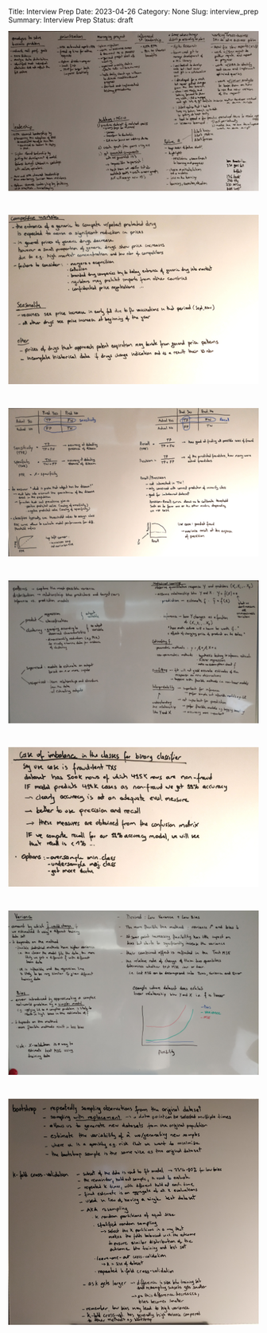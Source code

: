 Title: Interview Prep
Date: 2023-04-26
Category: None
Slug: interview_prep
Summary: Interview Prep
Status: draft


![](img/whiteboard_interview_competency_areas.jpg)

<br>

![](img/whiteboard_business_knowledge.jpg)

<br>

![](img/whiteboard_confusion_matrix.jpg)

<br>

![](img/whiteboard_statistical_learning_prediction_inference.jpg)

<br>

![](img/whiteboard_unbalanced_classes_v2.jpg)

<br>

![](img/whiteboard_bias_and_variance.jpg)

<br>

![](img/whiteboard_bootstrap_x-validation.jpg)

<br>

